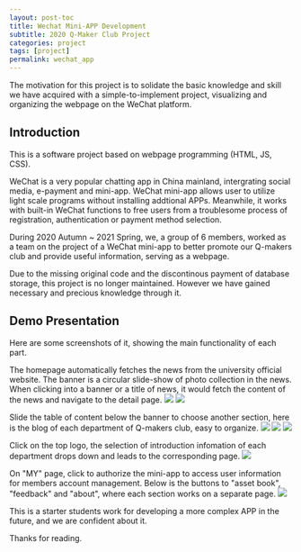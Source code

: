 ```yaml
---
layout: post-toc
title: Wechat Mini-APP Development
subtitle: 2020 Q-Maker Club Project
categories: project
tags: [project]
permalink: wechat_app
---
```


The motivation for this project is to solidate the basic knowledge and skill we have acquired with a simple-to-implement project, visualizing and organizing the webpage on the WeChat platform.

## Introduction
This is a software project based on webpage programming (HTML, JS, CSS). 

WeChat is a very popular chatting app in China mainland, intergrating social media, e-payment and mini-app. WeChat mini-app allows user to utilize light scale programs without installing addtional APPs. Meanwhile, it works with built-in WeChat functions to free users from a troublesome process of registration, authentication or payment method selection.

During 2020 Autumn ~ 2021 Spring, we, a group of 6 members, worked as a team on the project of a WeChat mini-app to better promote our Q-makers club and provide useful information, serving as a webpage.

Due to the missing original code and the discontinous payment of database storage, this project is no longer maintained. However we have gained necessary and precious knowledge through it.

## Demo Presentation
Here are some screenshots of it, showing the main functionality of each part.

The homepage automatically fetches the news from the university official website. The banner is a circular slide-show of photo collection in the news. When clicking into a banner or a title of news, it would fetch the content of the news and navigate to the detail page.
<img class="mx-auto shadow rounded w-3/4" src="https://i.imgur.com/50uYFI0.jpg">
<img class="mx-auto shadow rounded w-3/4" src="https://i.imgur.com/B7WbLBS.jpg">

Slide the table of content below the banner to choose another section, here is the blog of each department of Q-makers club, easy to organize.
<img class="mx-auto shadow rounded w-3/4" src="https://i.imgur.com/yvW0dQR.jpg">
<img class="mx-auto shadow rounded w-3/4" src="https://i.imgur.com/MASFcvk.jpg">
<img class="mx-auto shadow rounded w-3/4" src="https://i.imgur.com/iZRqJFd.jpg">

Click on the top logo, the selection of introduction infomation of each department drops down and leads to the corresponding page.
<img class="mx-auto shadow rounded w-3/4" src="https://i.imgur.com/b0LbROB.jpg">

On "MY" page, click to authorize the mini-app to access user information for members account management. Below is the buttons to "asset book", "feedback" and "about", where each section works on a separate page.
<img class="mx-auto shadow rounded w-3/4" src="https://i.imgur.com/Wm4TTkg.jpg">

This is a starter students work for developing a more complex APP in the future, and we are confident about it.

Thanks for reading.
